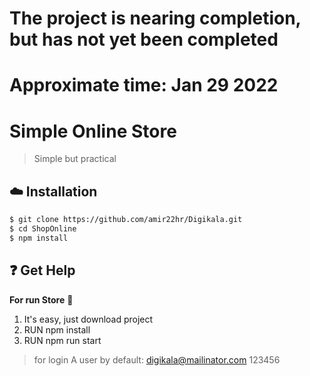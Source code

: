 # The project is nearing completion, but has not yet been completed

# Approximate time: Jan 29 2022

# Simple Online Store


> Simple but practical


## :cloud: Installation

```sh
$ git clone https://github.com/amir22hr/Digikala.git
$ cd ShopOnline
$ npm install
```


## :question: Get Help

**For run Store** :convenience_store: 

1.  It's easy, just download project
2.  RUN npm install
3.  RUN npm run start

> for login A user by default:  [digikala@mailinator.com](mailto:digikala@mailinator.com)  123456